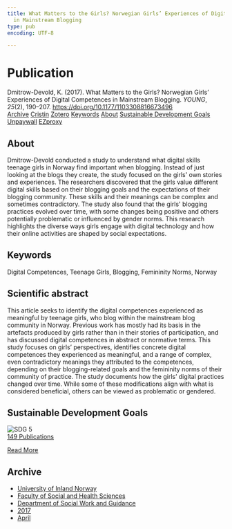 ```yaml
---
title: What Matters to the Girls? Norwegian Girls’ Experiences of Digital Competences
  in Mainstream Blogging
type: pub
encoding: UTF-8

---
```

<h1>Publication</h1>
<article id="csl-bib-container-RYYQC855" class="csl-bib-container">
  <div class="csl-bib-body"> <div class="csl-entry">Dmitrow-Devold, K. (2017). What Matters to the Girls? Norwegian Girls’ Experiences of Digital Competences in Mainstream Blogging. <i>YOUNG</i>, <i>25</i>(2), 190–207. <a href="https://doi.org/10.1177/1103308816673496">https://doi.org/10.1177/1103308816673496</a></div> </div>
  <div class="csl-bib-buttons">
    <a href="#taxonomy-article-RYYQC855" alt="archive" class="csl-bib-button">Archive</a>
    <a href="https://app.cristin.no/results/show.jsf?id=1463808" alt="Cristin" class="csl-bib-button">Cristin</a>
    <a href="http://zotero.org/groups/5881554/items/RYYQC855" alt="Zotero" class="csl-bib-button">Zotero</a>
    <a href="#keywords-article-RYYQC855" alt="keywords" class="csl-bib-button">Keywords</a>
    <a href="#about-article-RYYQC855" alt="about_pub" class="csl-bib-button">About</a>
    <a href="#sdg-article-RYYQC855" alt="sdg" class="csl-bib-button">Sustainable Development Goals</a>
    <a href="https://doi.org/10.1177/1103308816673496" alt="Unpaywall" class="csl-bib-button">Unpaywall</a>
    <a href="https://doi.org/10.1177/1103308816673496" alt="EZproxy" class="csl-bib-button">EZproxy</a>
  </div>
  <div id="csl-bib-meta-container-RYYQC855"></div>
</article>
<div id="csl-bib-meta-RYYQC855" class="csl-bib-meta">
  <article id="about-article-RYYQC855" class="about_pub-article">
    <h1>About</h1>
    Dmitrow-Devold conducted a study to understand what digital skills teenage girls in Norway find important when blogging. Instead of just looking at the blogs they create, the study focused on the girls' own stories and experiences. The researchers discovered that the girls value different digital skills based on their blogging goals and the expectations of their blogging community. These skills and their meanings can be complex and sometimes contradictory. The study also found that the girls' blogging practices evolved over time, with some changes being positive and others potentially problematic or influenced by gender norms. This research highlights the diverse ways girls engage with digital technology and how their online activities are shaped by social expectations.
  </article>
  <article id="keywords-article-RYYQC855" class="keywords-article">
    <h1>Keywords</h1>
    Digital Competences, Teenage Girls, Blogging, Femininity Norms, Norway
  </article>
  <article id="abstract-article-RYYQC855" class="abstract-article">
    <h1>Scientific abstract</h1>
    This article seeks to identify the digital competences experienced as meaningful by teenage girls, who blog within the mainstream blog community in Norway. Previous work has mostly had its basis in the artefacts produced by girls rather than in their stories of participation, and has discussed digital competences in abstract or normative terms. This study focuses on girls’ perspectives, identifies concrete digital competences they experienced as meaningful, and a range of complex, even contradictory meanings they attributed to the competences, depending on their blogging-related goals and the femininity norms of their community of practice. The study documents how the girls’ digital practices changed over time. While some of these modifications align with what is considered beneficial, others can be viewed as problematic or gendered.
  </article>
  <article id="sdg-article-RYYQC855" class="sdg-article">
    <h1>Sustainable Development Goals</h1>
    <div class="sdg-container"><div id="sdg5" class="sdg">
        <img src="{{< params subfolder >}}images/sdg/sdg05_en.png" class="image" alt="SDG 5">
        <div class="sdg-overlay">
          <a href="{{< params subfolder >}}en/archive/?sdg=5#archive" class="sdg-publication-count"><span>149</span> Publications</a>
          <p><a href="https://sdgs.un.org/goals/goal5" class="sdg-read-more">Read More</a></p>
        </div>
      </div></div>
  </article>
  <article id="taxonomy-article-RYYQC855" class="taxonomy-article">
    <h1>Archive</h1>
    <ul>
      <li><a href="{{< params subfolder >}}en/archive/?key=3DCRN523">University of Inland Norway</a></li>
      <li><a href="{{< params subfolder >}}en/archive/?key=IDKFS3MX">Faculty of Social and Health Sciences</a></li>
      <li><a href="{{< params subfolder >}}en/archive/?key=CU4VFGCV">Department of Social Work and Guidance</a></li>
      <li><a href="{{< params subfolder >}}en/archive/?key=7JQ4YUQB">2017</a></li>
      <li><a href="{{< params subfolder >}}en/archive/?key=HBHHDD9K">April</a></li>
    </ul>
  </article>
</div>
